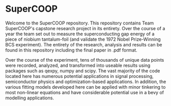 # SuperCOOP

Welcome to the SuperCOOP repository. This repository contains Team SuperCOOP's capstone research project in its entirety. Over the course of a year the team set out to measure the superconducting gap energy of a piece of niobium tantalum-foil (and validate the 1972 Nobel Prize-Winning BCS experiment). The entirety of the research, analysis and results can be found in this repository including the final paper in .pdf format.

Over the course of the experiment, tens of thousands of unique data points were recorded, analyzed, and transformed into useable results using packages such as qexpy, numpy and scipy. The vast majority of the code located here has numerous potential applications in signal processing, semiconductor physics and optimization-based applications. In addition, the various fitting models developed here can be applied with minor tinkering to most non-linear equations and have considerable potential use in a bevy of modelling applications.
